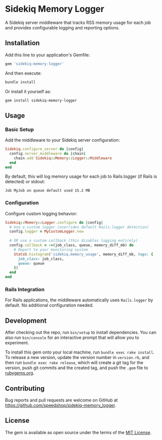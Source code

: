 # Sidekiq Memory Logger

A Sidekiq server middleware that tracks RSS memory usage for each job and provides configurable logging and reporting options.

## Installation

Add this line to your application's Gemfile:

```ruby
gem 'sidekiq-memory-logger'
```

And then execute:

```bash
bundle install
```

Or install it yourself as:

```bash
gem install sidekiq-memory-logger
```

## Usage

### Basic Setup

Add the middleware to your Sidekiq server configuration:

```ruby
Sidekiq.configure_server do |config|
  config.server_middleware do |chain|
    chain.add Sidekiq::Memory::Logger::Middleware
  end
end
```

By default, this will log memory usage for each job to Rails.logger (if Rails is detected) or stdout:

```
Job MyJob on queue default used 15.2 MB
```

### Configuration

Configure custom logging behavior:

```ruby
Sidekiq::Memory::Logger.configure do |config|
  # Use a custom logger (overrides default Rails.logger detection)
  config.logger = MyCustomLogger.new
  
  # OR use a custom callback (this disables logging entirely)
  config.callback = ->(job_class, queue, memory_diff_mb) do
    # Report to your monitoring system
    StatsD.histogram('sidekiq.memory_usage', memory_diff_mb, tags: {
      job_class: job_class, 
      queue: queue
    })
  end
end
```

### Rails Integration

For Rails applications, the middleware automatically uses `Rails.logger` by default. No additional configuration needed.

## Development

After checking out the repo, run `bin/setup` to install dependencies. You can also run `bin/console` for an interactive prompt that will allow you to experiment.

To install this gem onto your local machine, run `bundle exec rake install`. To release a new version, update the version number in `version.rb`, and then run `bundle exec rake release`, which will create a git tag for the version, push git commits and the created tag, and push the `.gem` file to [rubygems.org](https://rubygems.org).

## Contributing

Bug reports and pull requests are welcome on GitHub at https://github.com/speedshop/sidekiq-memory_logger.

## License

The gem is available as open source under the terms of the [MIT License](https://opensource.org/licenses/MIT).
